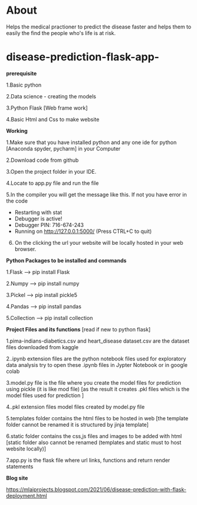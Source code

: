 # About
Helps the medical practioner to predict the disease faster and helps them to easily the find the people who's life is at risk.


# disease-prediction-flask-app-

**prerequisite**

1.Basic python 

2.Data science - creating the models

3.Python Flask [Web frame work]

4.Basic Html and Css to make website


**Working**

1.Make sure that you have installed python and any one ide for python [Anaconda spyder, pycharm] in your Computer

2.Download code from github

3.Open the project folder in your IDE.

4.Locate to app.py file and run the file 

5.In the compiler you will get the message like this. If not you have error in the code 

 * Restarting with stat
 * Debugger is active!
 * Debugger PIN: 716-674-243
 * Running on http://127.0.0.1:5000/ (Press CTRL+C to quit)
 
6. On the clicking the url your website will be locally hosted in your web browser.


**Python Packages to be installed and commands**

1.Flask --> pip install Flask

2.Numpy -->  pip install numpy

3.Pickel -->  pip install pickle5

4.Pandas -->  pip install pandas

5.Collection -->  pip install collection




**Project Files and its functions** [read if new to python flask]

1.pima-indians-diabetics.csv and heart_disease dataset.csv are the dataset files downloaded from kaggle

2..ipynb extension files are the python notebook files used for exploratory data analysis try to open these .ipynb files in Jypter Notebook or in google colab

3.model.py file is the file where you create the model files for prediction using pickle (it is like mod file) [as the result it creates .pkl files which is the model files used for prediction ]

4..pkl extension files model files created by model.py file

5.templates folder contains the html files to be hosted in web [the template folder cannot be renamed it is structured by jinja template]

6.static folder contains the css,js files and images to be added with html [static folder also cannot be renamed (templates and static must to host website locally)] 

7.app.py is the flask file where url links, functions and return render statements




**Blog site**

https://mlaiprojects.blogspot.com/2021/06/disease-prediction-with-flask-deployment.html


 
